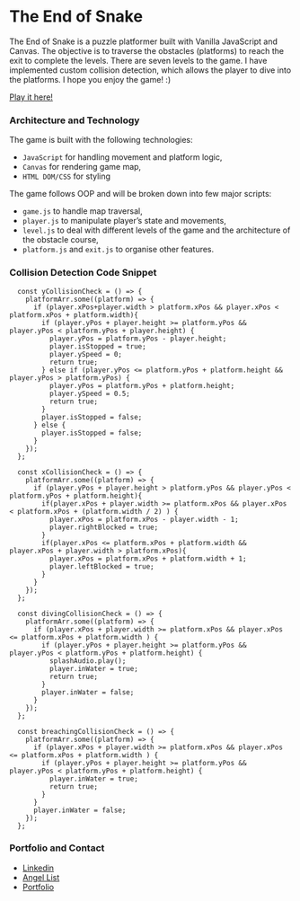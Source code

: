 # The End of Snake

The End of Snake is a puzzle platformer built with Vanilla JavaScript and Canvas. The objective is to traverse the obstacles (platforms) to reach the exit to complete the levels. There are seven levels to the game. I have implemented custom collision detection, which allows the player to dive into the platforms. I hope you enjoy the game! :)

[Play it here!](http://muhammed-imtiyaz.com/the-end-of-snake/)

### Architecture and Technology

The game is built with the following technologies:

- `JavaScript` for handling movement and platform logic,
- `Canvas` for rendering game map,
- `HTML DOM/CSS` for styling

The game follows OOP and will be broken down into few major scripts:

- `game.js` to handle map traversal,
- `player.js` to manipulate player’s state and movements,
- `level.js` to deal with different levels of the game and the architecture of the obstacle course,
- `platform.js` and `exit.js` to organise other features.

### Collision Detection Code Snippet

```JS
  const yCollisionCheck = () => {
    platformArr.some((platform) => {
      if (player.xPos+player.width > platform.xPos && player.xPos < platform.xPos + platform.width){
        if (player.yPos + player.height >= platform.yPos && player.yPos < platform.yPos + player.height) {
          player.yPos = platform.yPos - player.height;
          player.isStopped = true;
          player.ySpeed = 0;
          return true;
        } else if (player.yPos <= platform.yPos + platform.height && player.yPos > platform.yPos) {
          player.yPos = platform.yPos + platform.height;
          player.ySpeed = 0.5;
          return true;
        }
        player.isStopped = false;
      } else {
        player.isStopped = false;
      }
    });
  };

  const xCollisionCheck = () => {
    platformArr.some((platform) => {
      if (player.yPos + player.height > platform.yPos && player.yPos < platform.yPos + platform.height){
        if(player.xPos + player.width >= platform.xPos && player.xPos < platform.xPos + (platform.width / 2) ) {
          player.xPos = platform.xPos - player.width - 1;
          player.rightBlocked = true;
        }
        if(player.xPos <= platform.xPos + platform.width && player.xPos + player.width > platform.xPos){
          player.xPos = platform.xPos + platform.width + 1;
          player.leftBlocked = true;
        }
      }
    });
  };

  const divingCollisionCheck = () => {
    platformArr.some((platform) => {
      if (player.xPos + player.width >= platform.xPos && player.xPos <= platform.xPos + platform.width ) {
        if (player.yPos + player.height >= platform.yPos && player.yPos < platform.yPos + platform.height) {
          splashAudio.play();
          player.inWater = true;
          return true;
        }
        player.inWater = false;
      }
    });
  };

  const breachingCollisionCheck = () => {
    platformArr.some((platform) => {
      if (player.xPos + player.width >= platform.xPos && player.xPos <= platform.xPos + platform.width ) {
        if (player.yPos + player.height >= platform.yPos && player.yPos < platform.yPos + platform.height) {
          player.inWater = true;
          return true;
        }
      }
      player.inWater = false;
    });
  };
```

### Portfolio and Contact
- [Linkedin](https://www.linkedin.com/in/muhammed-imtiyaz)
- [Angel List](https://angel.co/muhammed-imtiyaz)
- [Portfolio](http://muhammed-imtiyaz.com)